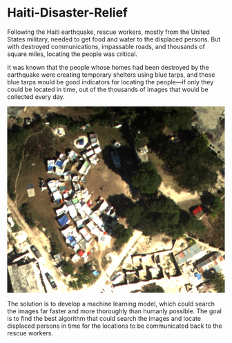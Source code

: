 # Haiti-Disaster-Relief
Following the Haiti earthquake, rescue workers, mostly from the United States military, needed to get food and water to the displaced persons. But with destroyed communications, impassable roads, and thousands of square miles, locating the people was critical.

It was known that the people whose homes had been destroyed by the earthquake were creating temporary shelters using blue tarps, and these blue tarps would be good indicators for locating the people—if only they could be located in time, out of the thousands of images that would be collected every day.

![Image 1](https://github.com/yte9pc/Haiti-Disaster-Relief/blob/master/images/orthovnir078_makeshift_villiage1.jpg)

The solution is to develop a machine learning model, which could search the images far faster and more thoroughly than humanly possible. The goal is to find the best algorithm that could search the images and locate displaced persons in time for the locations to be communicated back to the rescue workers.
